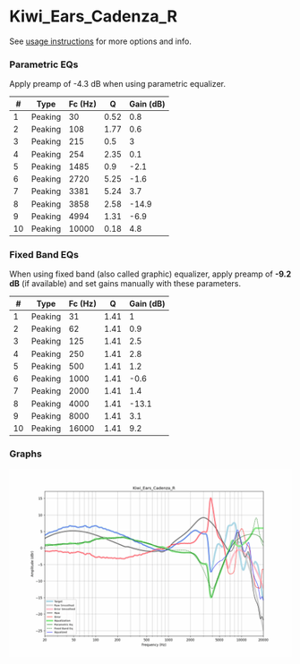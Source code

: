 # Kiwi_Ears_Cadenza_R
See [usage instructions](https://github.com/jaakkopasanen/AutoEq#usage) for more options and info.

### Parametric EQs
Apply preamp of -4.3 dB when using parametric equalizer.

|   # | Type    |   Fc (Hz) |    Q |   Gain (dB) |
|-----|---------|-----------|------|-------------|
|   1 | Peaking |        30 | 0.52 |         0.8 |
|   2 | Peaking |       108 | 1.77 |         0.6 |
|   3 | Peaking |       215 | 0.5  |         3   |
|   4 | Peaking |       254 | 2.35 |         0.1 |
|   5 | Peaking |      1485 | 0.9  |        -2.1 |
|   6 | Peaking |      2720 | 5.25 |        -1.6 |
|   7 | Peaking |      3381 | 5.24 |         3.7 |
|   8 | Peaking |      3858 | 2.58 |       -14.9 |
|   9 | Peaking |      4994 | 1.31 |        -6.9 |
|  10 | Peaking |     10000 | 0.18 |         4.8 |

### Fixed Band EQs
When using fixed band (also called graphic) equalizer, apply preamp of **-9.2 dB** (if available) and set gains manually with these parameters.

|   # | Type    |   Fc (Hz) |    Q |   Gain (dB) |
|-----|---------|-----------|------|-------------|
|   1 | Peaking |        31 | 1.41 |         1   |
|   2 | Peaking |        62 | 1.41 |         0.9 |
|   3 | Peaking |       125 | 1.41 |         2.5 |
|   4 | Peaking |       250 | 1.41 |         2.8 |
|   5 | Peaking |       500 | 1.41 |         1.2 |
|   6 | Peaking |      1000 | 1.41 |        -0.6 |
|   7 | Peaking |      2000 | 1.41 |         1.4 |
|   8 | Peaking |      4000 | 1.41 |       -13.1 |
|   9 | Peaking |      8000 | 1.41 |         3.1 |
|  10 | Peaking |     16000 | 1.41 |         9.2 |

### Graphs
![](./Kiwi_Ears_Cadenza_R.png)
